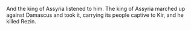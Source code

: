 And the king of Assyria listened to him. The king of Assyria marched up against Damascus and took it, carrying its people captive to Kir, and he killed Rezin.
